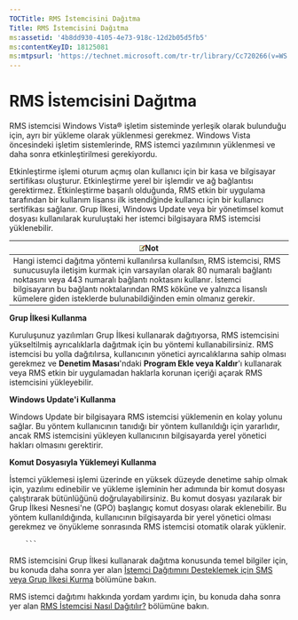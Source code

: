 ```yaml
---
TOCTitle: RMS İstemcisini Dağıtma
Title: RMS İstemcisini Dağıtma
ms:assetid: '4b8dd930-4105-4e73-918c-12d2b05d5fb5'
ms:contentKeyID: 18125081
ms:mtpsurl: 'https://technet.microsoft.com/tr-tr/library/Cc720266(v=WS.10)'
---
```


RMS İstemcisini Dağıtma
=======================

RMS istemcisi Windows Vista® işletim sisteminde yerleşik olarak bulunduğu için, ayrı bir yükleme olarak yüklenmesi gerekmez. Windows Vista öncesindeki işletim sistemlerinde, RMS istemci yazılımının yüklenmesi ve daha sonra etkinleştirilmesi gerekiyordu.

Etkinleştirme işlemi oturum açmış olan kullanıcı için bir kasa ve bilgisayar sertifikası oluşturur. Etkinleştirme yerel bir işlemdir ve ağ bağlantısı gerektirmez. Etkinleştirme başarılı olduğunda, RMS etkin bir uygulama tarafından bir kullanım lisansı ilk istendiğinde kullanıcı için bir kullanıcı sertifikası sağlanır. Grup İlkesi, Windows Update veya bir yönetimsel komut dosyası kullanılarak kuruluştaki her istemci bilgisayara RMS istemcisi yüklenebilir.

| ![](/security-updates/images/Cc720266.note(WS.10).gif)Not                                                                                                                                                                                                                                                                                         |
|--------------------------------------------------------------------------------------------------------------------------------------------------------------------------------------------------------------------------------------------------------------------------------------------------------------------------------------------------------------|
| Hangi istemci dağıtma yöntemi kullanılırsa kullanılsın, RMS istemcisi, RMS sunucusuyla iletişim kurmak için varsayılan olarak 80 numaralı bağlantı noktasını veya 443 numaralı bağlantı noktasını kullanır. İstemci bilgisayarın bu bağlantı noktalarından RMS köküne ve yalnızca lisanslı kümelere giden isteklerde bulunabildiğinden emin olmanız gerekir. |

**Grup İlkesi Kullanma**

Kuruluşunuz yazılımları Grup İlkesi kullanarak dağıtıyorsa, RMS istemcisini yükseltilmiş ayrıcalıklarla dağıtmak için bu yöntemi kullanabilirsiniz. RMS istemcisi bu yolla dağıtılırsa, kullanıcının yönetici ayrıcalıklarına sahip olması gerekmez ve **Denetim Masası**'ndaki **Program Ekle veya Kaldır**'ı kullanarak veya RMS etkin bir uygulamadan haklarla korunan içeriği açarak RMS istemcisini yükleyebilir.

**Windows Update'i Kullanma**

Windows Update bir bilgisayara RMS istemcisi yüklemenin en kolay yolunu sağlar. Bu yöntem kullanıcının tanıdığı bir yöntem kullanıldığı için yararlıdır, ancak RMS istemcisini yükleyen kullanıcının bilgisayarda yerel yönetici hakları olmasını gerektirir.

**Komut Dosyasıyla Yüklemeyi Kullanma**

İstemci yüklemesi işlemi üzerinde en yüksek düzeyde denetime sahip olmak için, yazılımı edinebilir ve yükleme işleminin her adımında bir komut dosyası çalıştırarak bütünlüğünü doğrulayabilirsiniz. Bu komut dosyası yazılarak bir Grup İlkesi Nesnesi'ne (GPO) başlangıç komut dosyası olarak eklenebilir. Bu yöntem kullanıldığında, kullanıcının bilgisayarda bir yerel yönetici olması gerekmez ve önyükleme sonrasında RMS istemcisi otomatik olarak yüklenir.

        ```
RMS istemcisini Grup İlkesi kullanarak dağıtma konusunda temel bilgiler için, bu konuda daha sonra yer alan [İstemci Dağıtımını Desteklemek için SMS veya Grup İlkesi Kurma](https://technet.microsoft.com/9e37c27b-8cc1-40c6-adb7-0937aa64c8db) bölümüne bakın.

RMS istemci dağıtımı hakkında yordam yardımı için, bu konuda daha sonra yer alan [RMS İstemcisi Nasıl Dağıtılır?](https://technet.microsoft.com/c84f1724-cf71-4385-9003-ff68bc23c927) bölümüne bakın.
